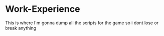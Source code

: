 # Work-Experience
This is where I'm gonna dump all the scripts for the game so i dont lose or break anything
